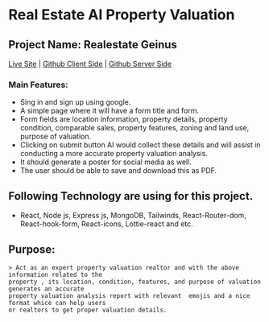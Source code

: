 # Real Estate AI Property Valuation

## Project Name: Realestate Geinus

[Live Site](https://github.com) |
[Github Client Side](https://github.com) |
[Github Server Side](https://github.com)

### Main Features:

- Sing in and sign up using google.
- A simple page where it will have a form title and form.
- Form fields are location information, property details, property condition, comparable sales,
  property features, zoning and land use, purpose of valuation.
- Clicking on submit button AI would collect these details and will assist in conducting a more
  accurate property valuation analysis.
- It should generate a poster for social media as well.
- The user should be able to save and download this as PDF.

## Following Technology are using for this project.

- React, Node js, Express js, MongoDB, Tailwinds, React-Router-dom, React-hook-form, React-icons, Lottie-react and etc.

## Purpose:

    > Act as an expert property valuation realtor and with the above information related to the
    property , its location, condition, features, and purpose of valuation generates an accurate
    property valuation analysis report with relevant  emojis and a nice format whice can help users
    or realtors to get proper valuation details.
